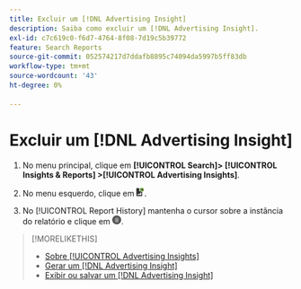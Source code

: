 ```yaml
---
title: Excluir um [!DNL Advertising Insight]
description: Saiba como excluir um [!DNL Advertising Insight].
exl-id: c7c619c0-f6d7-4764-8f08-7d19c5b39772
feature: Search Reports
source-git-commit: 052574217d7ddafb8895c74094da5997b5ff83db
workflow-type: tm+mt
source-wordcount: '43'
ht-degree: 0%

---
```


# Excluir um [!DNL Advertising Insight]

1. No menu principal, clique em **[!UICONTROL Search]> [!UICONTROL Insights & Reports] >[!UICONTROL Advertising Insights]**.

2. No menu esquerdo, clique em ![Relatórios](/help/search-social-commerce/assets/insight-reports.png "Relatórios").

3. No [!UICONTROL Report History] mantenha o cursor sobre a instância do relatório e clique em ![Excluir](/help/search-social-commerce/assets/insight-delete.png "Excluir").

>[!MORELIKETHIS]
>
>* [Sobre [!UICONTROL Advertising Insights]](insight-about.md)
>* [Gerar um [!DNL Advertising Insight]](insight-generate.md)
>* [Exibir ou salvar um [!DNL Advertising Insight]](insight-view-save.md)
